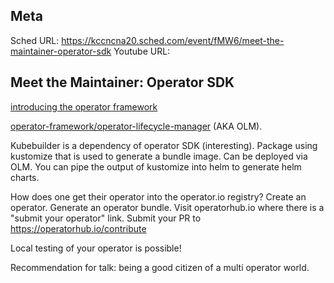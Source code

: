 ## Meta
Sched URL: https://kccncna20.sched.com/event/fMW6/meet-the-maintainer-operator-sdk
Youtube URL:

## Meet the Maintainer: Operator SDK
[introducing the operator framework](https://coreos.com/blog/introducing-operator-framework)

[operator-framework/operator-lifecycle-manager](https://github.com/operator-framework/operator-lifecycle-manager) (AKA OLM).

Kubebuilder is a dependency of operator SDK (interesting). Package using kustomize that is used to generate a bundle image. Can be deployed via OLM. You can pipe the output of kustomize into helm to generate helm charts.

How does one get their operator into the operator.io registry? Create an operator. Generate an operator bundle. Visit operatorhub.io where there is a "submit your operator" link. Submit your PR to https://operatorhub.io/contribute

Local testing of your operator is possible!

Recommendation for talk: being a good citizen of a multi operator world.
